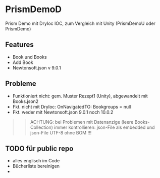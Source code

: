 # PrismDemoD

Prism Demo mit DryIoc IOC, zum Vergleich mit Unity (PrismDemoU oder PrismDemo)

## Features
* Book und Books
* Add Book
* Newtonsoft.json v 9.0.1

## Probleme
* Funktioniert nicht: gem. Muster Rezept1 (Unity), abgewandelt mit Books.json2
* Fkt. nicht mit DryIoc: OnNavigatedTO: Bookgroups = null
* Fkt. weder mit Newtonsoft.json 9.0.1 noch 10.0.2

>> ACHTUNG: bei Problemen mit Datenanzige (leere Books-Collection) immer kontrollieren: json-File als embedded und json-File UTF-8 ohne BOM !!!

## TODO für public repo
* alles englisch im Code
* Bücherliste bereinigen
* 
